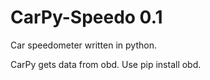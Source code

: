 # CarPy-Speedo 0.1
Car speedometer written in python. 

CarPy gets data from obd.
Use pip install obd.
